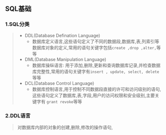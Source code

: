 ## SQL基础

### 1.SQL分类

> * DDL(Database Defination Language)
>   * 数据库定义语言,这些语句定义了不同的数据段,数据库,表,列索引等数据库对象的定义,常用的语句关键字包括`create ,drop ,alter,`等等
> * DML(Database Manipulation Language)
>   * 数据库操纵语言: 用于添加,删除,更新和查询数据库记录,并检查数据库完整性,常用的语句关键字有`insert , update, select, delete`等等
> * DCL(Database Control Language)
>   * 数据库控制语言,用于控制不同数据段直接的许可和访问级别的语句,这些语句定义了数据库,表,字段,用户的访问权限和安全级别,主要关键字有 `grant revoke`等等

### 2.DDL语言

> 对数据库内部的对象的创建,删除,修改的操作语句,